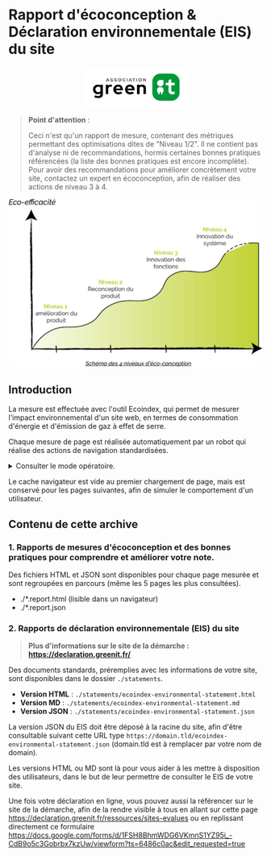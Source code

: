 # Rapport d'écoconception & Déclaration environnementale (EIS) du site

<center>
<div style="width:200px">

![Ecoindex](./assets/logo-asso-greenit.svg)

</div>
</center>

> **Point d'attention** :
>
> Ceci n'est qu'un rapport de mesure, contenant des métriques permettant des optimisations dites de "Niveau 1/2". Il ne contient pas d'analyse ni de recommandations, hormis certaines bonnes pratiques référencées (la liste des bonnes pratiques est encore incomplète). Pour avoir des recommandations pour améliorer concrètement votre site, contactez un expert en écoconception, afin de réaliser des actions de niveau 3 à 4.

![Eco-efficatcité](./assets/eco-conception.png)

## Introduction

La mesure est effectuée avec l'outil Ecoindex, qui permet de mesurer l'impact environnemental d'un site web, en termes de consommation d'énergie et d'émission de gaz à effet de serre.

Chaque mesure de page est réalisée automatiquement par un robot qui réalise des actions de navigation standardisées.

<details>
<summary>Consulter le mode opératoire.</summary>
<br/>

```text
1. Lancez un navigateur Chrome sans tête avec les capacités no-sandbox, disable-dev-shm-usage et goog:loggingPrefs réglées sur {"performance" : "ALL"}.
2. Ouvrez la page sans données locales (cache, cookies, localstorage...) à une résolution de 1920 × 1080px.
3. Attendez 3 secondes
4. Faites défiler la page jusqu'en bas
5. Attendez encore 3 secondes
6. Fermer la page
```

</details>

Le cache navigateur est vide au premier chargement de page, mais est conservé pour les pages suivantes, afin de simuler le comportement d'un utilisateur.

## Contenu de cette archive

### 1. Rapports de mesures d'écoconception et des bonnes pratiques pour comprendre et améliorer votre note.

Des fichiers HTML et JSON sont disponibles pour chaque page mesurée et sont regroupées en parcours (même les 5 pages les plus consultées).

- ./\*.report.html (lisible dans un navigateur)
- ./\*.report.json

### 2. Rapports de déclaration environnementale (EIS) du site

> **Plus d'informations sur le site de la démarche : https://declaration.greenit.fr/**

Des documents standards, préremplies avec les informations de votre site, sont disponibles dans le dossier `./statements`.

- **Version HTML** : `./statements/ecoindex-environmental-statement.html`
- **Version MD** : `./statements/ecoindex-environmental-statement.md`
- **Version JSON** : `./statements/ecoindex-environmental-statement.json`

La version JSON du EIS doit être déposé à la racine du site, afin d'être consultable suivant cette URL type `https://domain.tld/ecoindex-environmental-statement.json` (domain.tld est à remplacer par votre nom de domain).

Les versions HTML ou MD sont là pour vous aider à les mettre à disposition des utilisateurs, dans le but de leur permettre de consulter le EIS de votre site.

Une fois votre déclaration en ligne, vous pouvez aussi la référencer sur le site de la démarche, afin de la rendre visible à tous en allant sur cette page https://declaration.greenit.fr/ressources/sites-evalues ou en replissant directement ce formulaire https://docs.google.com/forms/d/1FSH8BhmWDG6VKmnS1YZ95i_-CdB9o5c3Gobrbx7kzUw/viewform?ts=6486c0ac&edit_requested=true
